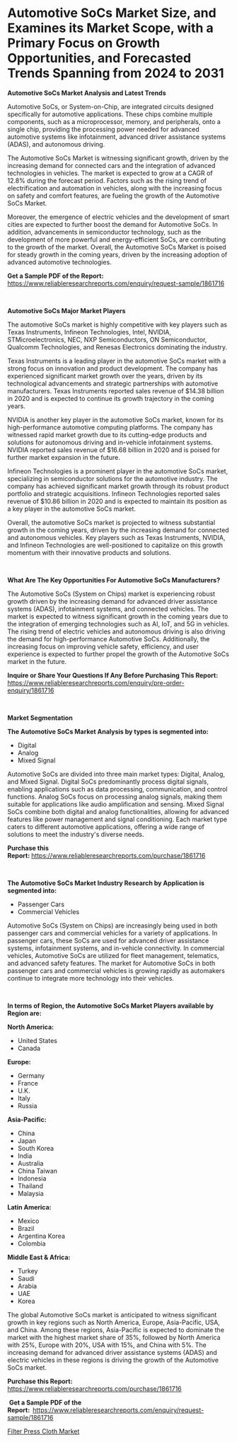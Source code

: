 <p><h1>Automotive SoCs Market Size, and Examines its Market Scope, with a Primary Focus on Growth Opportunities, and Forecasted Trends Spanning from 2024 to 2031</h1></p><p><strong>Automotive SoCs Market Analysis and Latest Trends</strong></p>
<p><p>Automotive SoCs, or System-on-Chip, are integrated circuits designed specifically for automotive applications. These chips combine multiple components, such as a microprocessor, memory, and peripherals, onto a single chip, providing the processing power needed for advanced automotive systems like infotainment, advanced driver assistance systems (ADAS), and autonomous driving.</p><p>The Automotive SoCs Market is witnessing significant growth, driven by the increasing demand for connected cars and the integration of advanced technologies in vehicles. The market is expected to grow at a CAGR of 12.8% during the forecast period. Factors such as the rising trend of electrification and automation in vehicles, along with the increasing focus on safety and comfort features, are fueling the growth of the Automotive SoCs Market.</p><p>Moreover, the emergence of electric vehicles and the development of smart cities are expected to further boost the demand for Automotive SoCs. In addition, advancements in semiconductor technology, such as the development of more powerful and energy-efficient SoCs, are contributing to the growth of the market. Overall, the Automotive SoCs Market is poised for steady growth in the coming years, driven by the increasing adoption of advanced automotive technologies.</p></p>
<p><strong>Get a Sample PDF of the Report:&nbsp;</strong> <a href="https://www.reliableresearchreports.com/enquiry/request-sample/1861716">https://www.reliableresearchreports.com/enquiry/request-sample/1861716</a></p>
<p>&nbsp;</p>
<p><strong>Automotive SoCs Major Market Players</strong></p>
<p><p>The automotive SoCs market is highly competitive with key players such as Texas Instruments, Infineon Technologies, Intel, NVIDIA, STMicroelectronics, NEC, NXP Semiconductors, ON Semiconductor, Qualcomm Technologies, and Renesas Electronics dominating the industry.</p><p>Texas Instruments is a leading player in the automotive SoCs market with a strong focus on innovation and product development. The company has experienced significant market growth over the years, driven by its technological advancements and strategic partnerships with automotive manufacturers. Texas Instruments reported sales revenue of $14.38 billion in 2020 and is expected to continue its growth trajectory in the coming years.</p><p>NVIDIA is another key player in the automotive SoCs market, known for its high-performance automotive computing platforms. The company has witnessed rapid market growth due to its cutting-edge products and solutions for autonomous driving and in-vehicle infotainment systems. NVIDIA reported sales revenue of $16.68 billion in 2020 and is poised for further market expansion in the future.</p><p>Infineon Technologies is a prominent player in the automotive SoCs market, specializing in semiconductor solutions for the automotive industry. The company has achieved significant market growth through its robust product portfolio and strategic acquisitions. Infineon Technologies reported sales revenue of $10.86 billion in 2020 and is expected to maintain its position as a key player in the automotive SoCs market.</p><p>Overall, the automotive SoCs market is projected to witness substantial growth in the coming years, driven by the increasing demand for connected and autonomous vehicles. Key players such as Texas Instruments, NVIDIA, and Infineon Technologies are well-positioned to capitalize on this growth momentum with their innovative products and solutions.</p></p>
<p>&nbsp;</p>
<p><strong>What Are The Key Opportunities For Automotive SoCs Manufacturers?</strong></p>
<p><p>The Automotive SoCs (System on Chips) market is experiencing robust growth driven by the increasing demand for advanced driver assistance systems (ADAS), infotainment systems, and connected vehicles. The market is expected to witness significant growth in the coming years due to the integration of emerging technologies such as AI, IoT, and 5G in vehicles. The rising trend of electric vehicles and autonomous driving is also driving the demand for high-performance Automotive SoCs. Additionally, the increasing focus on improving vehicle safety, efficiency, and user experience is expected to further propel the growth of the Automotive SoCs market in the future.</p></p>
<p><strong>Inquire or Share Your Questions If Any Before Purchasing This Report:</strong> <a href="https://www.reliableresearchreports.com/enquiry/pre-order-enquiry/1861716">https://www.reliableresearchreports.com/enquiry/pre-order-enquiry/1861716</a></p>
<p>&nbsp;</p>
<p><strong>Market Segmentation</strong></p>
<p><strong>The Automotive SoCs Market Analysis by types is segmented into:</strong></p>
<p><ul><li>Digital</li><li>Analog</li><li>Mixed Signal</li></ul></p>
<p><p>Automotive SoCs are divided into three main market types: Digital, Analog, and Mixed Signal. Digital SoCs predominantly process digital signals, enabling applications such as data processing, communication, and control functions. Analog SoCs focus on processing analog signals, making them suitable for applications like audio amplification and sensing. Mixed Signal SoCs combine both digital and analog functionalities, allowing for advanced features like power management and signal conditioning. Each market type caters to different automotive applications, offering a wide range of solutions to meet the industry's diverse needs.</p></p>
<p><strong>Purchase this Report:&nbsp;</strong><a href="https://www.reliableresearchreports.com/purchase/1861716">https://www.reliableresearchreports.com/purchase/1861716</a></p>
<p>&nbsp;</p>
<p><strong>The Automotive SoCs Market Industry Research by Application is segmented into:</strong></p>
<p><ul><li>Passenger Cars</li><li>Commercial Vehicles</li></ul></p>
<p><p>Automotive SoCs (System on Chips) are increasingly being used in both passenger cars and commercial vehicles for a variety of applications. In passenger cars, these SoCs are used for advanced driver assistance systems, infotainment systems, and in-vehicle connectivity. In commercial vehicles, Automotive SoCs are utilized for fleet management, telematics, and advanced safety features. The market for Automotive SoCs in both passenger cars and commercial vehicles is growing rapidly as automakers continue to integrate more technology into their vehicles.</p></p>
<p>&nbsp;</p>
<p><strong>In terms of Region, the Automotive SoCs Market Players available by Region are:</strong></p>
<p>
    <p> <strong> North America: </strong>
        <ul>
            <li>United States</li>
            <li>Canada</li>
        </ul>
        </p> 
    <p> <strong> Europe: </strong>
        <ul>
            <li>Germany</li>
            <li>France</li>
            <li>U.K.</li>
            <li>Italy</li>
            <li>Russia</li>
        </ul>
        </p> 
    <p> <strong> Asia-Pacific: </strong>
        <ul>
            <li>China</li>
            <li>Japan</li>
            <li>South Korea</li>
            <li>India</li>
            <li>Australia</li>
            <li>China Taiwan</li>
            <li>Indonesia</li>
            <li>Thailand</li>
            <li>Malaysia</li>
        </ul>
        </p> 
    <p> <strong> Latin America: </strong>
        <ul>
            <li>Mexico</li>
            <li>Brazil</li>
            <li>Argentina Korea</li>
            <li>Colombia</li>
        </ul>
        </p> 
    <p> <strong> Middle East & Africa: </strong>
        <ul>
            <li>Turkey</li>
            <li>Saudi</li>
            <li>Arabia</li>
            <li>UAE</li>
            <li>Korea</li>
        </ul>
    </p>
    </p>
<p><p>The global Automotive SoCs market is anticipated to witness significant growth in key regions such as North America, Europe, Asia-Pacific, USA, and China. Among these regions, Asia-Pacific is expected to dominate the market with the highest market share of 35%, followed by North America with 25%, Europe with 20%, USA with 15%, and China with 5%. The increasing demand for advanced driver assistance systems (ADAS) and electric vehicles in these regions is driving the growth of the Automotive SoCs market.</p></p>
<p><strong>Purchase this Report: </strong><a href="https://www.reliableresearchreports.com/purchase/1861716">https://www.reliableresearchreports.com/purchase/1861716</a></p>
<p>&nbsp;<strong>Get a Sample PDF of the Report:&nbsp;&nbsp;</strong><a href="https://www.reliableresearchreports.com/enquiry/request-sample/1861716">https://www.reliableresearchreports.com/enquiry/request-sample/1861716</a></p>
<p><strong></strong></p>
<p><p><a href="https://forested-sushi-9b0.notion.site/Insights-into-Filter-Press-Cloth-Market-Size-Analysing-Market-Share-Trends-and-Growth-from-2024-t-54a3309915c24fec86bc5fcf6c4b908a">Filter Press Cloth Market</a></p></p>